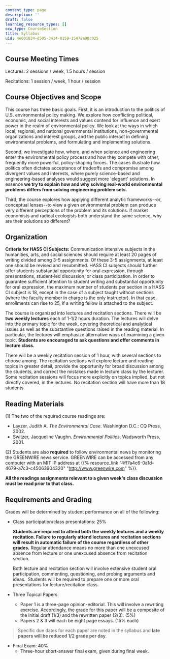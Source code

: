 ```yaml
---
content_type: page
description: ''
draft: false
learning_resource_types: []
ocw_type: CourseSection
title: Syllabus
uid: 4e601034-d505-3414-8159-15478a90c025
---
```

## Course Meeting Times

Lectures: 2 sessions / week, 1.5 hours / session

Recitations: 1 session / week, 1 hour / session

## Course Objectives and Scope

This course has three basic goals. First, it is an introduction to the politics of U.S. environmental policy making. We explore how conflicting political, economic, and social interests and values contend for influence and exert power in the realm of environmental policy. We look at the ways in which local, regional, and national governmental institutions, non-governmental organizations and interest groups, and the public interact in defining environmental problems, and formulating and implementing solutions.

Second, we investigate how, where, and when science and engineering enter the environmental policy process and how they compete with other, frequently more powerful, policy-shaping forces. The cases illustrate how politics often dictates acceptance of tradeoffs and compromise among divergent values and interests, where purely science-based and engineering-based analyses would suggest more 'elegant' solutions. In essence **we try to explain how and why solving real-world environmental problems differs from solving engineering problem sets.**

Third, the course explores how applying different analytic frameworks--or, conceptual lenses--to view a given environmental problem can produce very different perceptions of the problem and its solutions. If market economists and radical ecologists both understand the same science, why are their solutions so different?

## Organization

**Criteria for HASS CI Subjects:** Communication intensive subjects in the humanities, arts, and social sciences should require at least 20 pages of writing divided among 3-5 assignments. Of these 3-5 assignments, at least one should be revised and resubmitted. HASS CI subjects should further offer students substantial opportunity for oral expression, through presentations, student-led discussion, or class participation. In order to guarantee sufficient attention to student writing and substantial opportunity for oral expression, the maximum number of students per section in a HASS CI subject is 18, except in the case of a subject taught without sections (where the faculty member in charge is the only instructor). In that case, enrollments can rise to 25, if a writing fellow is attached to the subject.

The course is organized into lectures and recitation sections. There will be **two weekly lectures** each of 1-1/2 hours duration. The lectures will delve into the primary topic for the week, covering theoretical and analytical issues as well as the substantive questions raised in the reading material. In particular, the lectures will emphasize alternative ways of examining a given topic. **Students are encouraged to ask questions and offer comments in lecture class.**

There will be a weekly recitation session of 1 hour, with several sections to choose among. The recitation sections will explore lecture and reading topics in greater detail, provide the opportunity for broad discussion among the students, and correct the mistakes made in lecture class by the lecturer. Some recitation sessions will focus more explicitly on topics implied, but not directly covered, in the lectures. No recitation section will have more than 18 students.

## Reading Materials

(1) The two of the required course readings are:

- Layzer, Judith A. *The Environmental Case*. Washington D.C.: CQ Press, 2002. 
- Switzer, Jacqueline Vaughn. *Environmental Politics*. Wadsworth Press, 2001.

(2) Students are also **required** to follow environmental news by monitoring the GREENWIRE news service. GREENWIRE can be accessed from any computer with an MIT IP address at {{% resource_link "4ff7a4c6-0a1d-4679-a7c3-c45063904320" "http://www.greenwire.com" %}}.

**All the readings assignments relevant to a given week's class discussion must be read prior to that class.**

## Requirements and Grading

Grades will be determined by student performance on all of the following:

- Class participation/class presentations: 25%   
      
    **Students are required to attend both the weekly lectures and a weekly recitation. Failure to regularly attend lectures and recitation sections will result in automatic failure of the course regardless of other grades.** Regular attendance means no more than one unexcused absence from lecture or one unexcused absence from recitation section.   
      
    Both lecture and recitation section will involve extensive student oral participation, commenting, questioning, and probing arguments and ideas.  Students will be required to prepare one or more oral presentations for lecture/recitation class.
- Three Topical Papers:   
      
    - Paper 1 is a three-page opinion-editorial. This will involve a rewriting exercise. Accordingly, the grade for this paper will be a composite of the initial draft (1/3) and the rewritten paper (2/3). (5%)
    - Papers 2 & 3 will each be eight page essays. (15% each)

> Specific due dates for each paper are noted in the syllabus and **late papers will be reduced 1/2 grade per day**.

- Final Exam: 40% 
    - Three-hour short-answer final exam, given during final week.